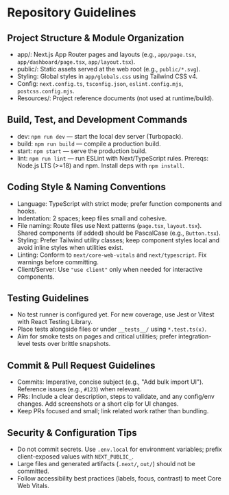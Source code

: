 # Repository Guidelines

## Project Structure & Module Organization
- app/: Next.js App Router pages and layouts (e.g., `app/page.tsx`, `app/dashboard/page.tsx`, `app/layout.tsx`).
- public/: Static assets served at the web root (e.g., `public/*.svg`).
- Styling: Global styles in `app/globals.css` using Tailwind CSS v4.
- Config: `next.config.ts`, `tsconfig.json`, `eslint.config.mjs`, `postcss.config.mjs`.
- Resources/: Project reference documents (not used at runtime/build).

## Build, Test, and Development Commands
- dev: `npm run dev` — start the local dev server (Turbopack).
- build: `npm run build` — compile a production build.
- start: `npm start` — serve the production build.
- lint: `npm run lint` — run ESLint with Next/TypeScript rules.
Prereqs: Node.js LTS (>=18) and npm. Install deps with `npm install`.

## Coding Style & Naming Conventions
- Language: TypeScript with strict mode; prefer function components and hooks.
- Indentation: 2 spaces; keep files small and cohesive.
- File naming: Route files use Next patterns (`page.tsx`, `layout.tsx`). Shared components (if added) should be PascalCase (e.g., `Button.tsx`).
- Styling: Prefer Tailwind utility classes; keep component styles local and avoid inline styles when utilities exist.
- Linting: Conform to `next/core-web-vitals` and `next/typescript`. Fix warnings before committing.
- Client/Server: Use `"use client"` only when needed for interactive components.

## Testing Guidelines
- No test runner is configured yet. For new coverage, use Jest or Vitest with React Testing Library.
- Place tests alongside files or under `__tests__/` using `*.test.ts(x)`.
- Aim for smoke tests on pages and critical utilities; prefer integration-level tests over brittle snapshots.

## Commit & Pull Request Guidelines
- Commits: Imperative, concise subject (e.g., "Add bulk import UI"). Reference issues (e.g., `#123`) when relevant.
- PRs: Include a clear description, steps to validate, and any config/env changes. Add screenshots or a short clip for UI changes.
- Keep PRs focused and small; link related work rather than bundling.

## Security & Configuration Tips
- Do not commit secrets. Use `.env.local` for environment variables; prefix client-exposed values with `NEXT_PUBLIC_`.
- Large files and generated artifacts (`.next/`, `out/`) should not be committed.
- Follow accessibility best practices (labels, focus, contrast) to meet Core Web Vitals.

